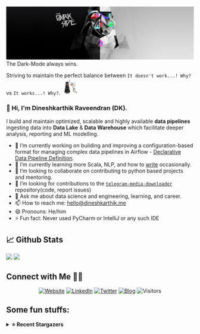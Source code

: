![](https://github.com/Dineshkarthik/Dineshkarthik/blob/master/assets/cover.jpg)
The Dark-Mode always wins.

Striving to maintain the perfect balance between `It doesn't work...! Why?` vs `It works...! Why?`. <img src="https://github.com/Dineshkarthik/Dineshkarthik/blob/master/assets/starwars_fight.gif" width="50">


### 👋 Hi, I'm Dineshkarthik Raveendran (DK).

I build and maintain optimized, scalable and highly available **data pipelines** ingesting data into **Data Lake** & **Data Warehouse** which facilitate deeper analysis, reporting and ML modelling.


- 🔭 I’m currently working on building and improving a configuration-based format for managing complex data pipelines in Airflow - [Declarative Data Pipeline Definition](https://www.thoughtworks.com/de/radar/techniques?blipid=202005084).
- 🌱 I’m currently learning more Scala, NLP, and how to [write](https://medium.com/@dineshkarthik.r) occasionally.
- 👯 I’m looking to collaborate on contributing to python based projects and mentoring.
- 🤔 I’m looking for contributions to the [`telegram-media-downloader`](https://github.com/Dineshkarthik/telegram_media_downloader) repository(code, report issues) 
- 💬 Ask me about data science and engineering, learning, and career.
- 📫 How to reach me: [hello@dineshkarthik.me](mailto:hello@dineshkarthik.me)
- 😄 Pronouns: He/him
- ⚡ Fun fact: Never used PyCharm or IntelliJ or any such IDE

## 📈 Github Stats
<img height="180em" src="https://github-readme-stats.vercel.app/api?username=Dineshkarthik&show_icons=true&hide_border=true&&count_private=true&include_all_commits=true" />
<img height="180em" src="https://github-readme-streak-stats.herokuapp.com/?user=Dineshkarthik&hide_border=true" />
  
## Connect with Me 🤝🏻

<p align="center">
<a href="https://dineshkarthik.me"><img alt="Website" src="https://img.shields.io/badge/Website-dineshkarthik.me-blue?style=flat&logo=google-chrome"></a>
<a href="https://www.linkedin.com/in/dineshkarthik-r/"><img alt="LinkedIn" src="https://img.shields.io/badge/LinkedIN-Dineshkarthik%20Raveendran-blue?style=flat&logo=linkedin"></a>
<a href="https://twitter.com/Dineshkarthik_R"><img alt="Twitter" src="https://img.shields.io/badge/Twitter-Dineshkarthik%20R-blue?style=flat&logo=twitter"></a>
<a href="https://medium.com/@dineshkarthik.r"><img alt="Blog" src="https://img.shields.io/badge/Medium-Dineshkarthik%20Raveendran-blue?style=flat&logo=medium"></a>
<img alt="Visitors" src="https://visitor-badge.laobi.icu/badge?page_id=Dineshkarthik">
</p>


## Some fun stuffs:

<details>
  <summary><b>⭐ Recent Stargazers</b></summary>
  <table cellspacing="0" cellpadding="0" style="border: none;">
    <tbody cellspacing="0" cellpadding="0" style="border: none;">
      <tr style="border: none;">
        <td style="border: none">
          <a href="https://github.com/dougefla">
            <img
              style="border-radius: 50%;"
              align="left"
              src="https://avatars.githubusercontent.com/u/40828563?v=4"
              width="96"
              height="65"
            />
          </a>
        </td>
        <td style="border: none">
          <div>
            <a href="https://github.com/dougefla">Fu Lian</a> 
            starred <a href="https://github.com/Dineshkarthik/telegram_media_downloader">telegram_media_downloader</a>
          </div>
          <div>
            User Bio: PhD in EEIS, UTokyo
          </div>
        </td>
      </tr>
      <tr style="border: none;">
        <td style="border: none">
          <a href="https://github.com/baoguok">
            <img
              style="border-radius: 50%;"
              align="left"
              src="https://avatars.githubusercontent.com/u/36024250?u=dd45332329d165125223c2a6cddcbb535ecd3052&v=4"
              width="96"
              height="65"
            />
          </a>
        </td>
        <td style="border: none">
          <div>
            <a href="https://github.com/baoguok">baoguok</a> 
            starred <a href="https://github.com/Dineshkarthik/telegram_media_downloader">telegram_media_downloader</a>
          </div>
          <div>
            User Bio: Nothing to 👀 here , no bio...!!
          </div>
        </td>
      </tr>
      <tr style="border: none;">
        <td style="border: none">
          <a href="https://github.com/TheSecond2">
            <img
              style="border-radius: 50%;"
              align="left"
              src="https://avatars.githubusercontent.com/u/119875208?u=be1e9a67774590ccd3a77e6144e77384cd24dbe0&v=4"
              width="96"
              height="65"
            />
          </a>
        </td>
        <td style="border: none">
          <div>
            <a href="https://github.com/TheSecond2">TheSecond2</a> 
            starred <a href="https://github.com/Dineshkarthik/telegram_media_downloader">telegram_media_downloader</a>
          </div>
          <div>
            User Bio: Nothing to 👀 here , no bio...!!
          </div>
        </td>
      </tr>
      <tr style="border: none;">
        <td style="border: none">
          <a href="https://github.com/santhoshlaboratory">
            <img
              style="border-radius: 50%;"
              align="left"
              src="https://avatars.githubusercontent.com/u/131251462?v=4"
              width="96"
              height="65"
            />
          </a>
        </td>
        <td style="border: none">
          <div>
            <a href="https://github.com/santhoshlaboratory">santhoshlaboratory</a> 
            starred <a href="https://github.com/Dineshkarthik/telegram_media_downloader">telegram_media_downloader</a>
          </div>
          <div>
            User Bio: Nothing to 👀 here , no bio...!!
          </div>
        </td>
      </tr>
      <tr style="border: none;">
        <td style="border: none">
          <a href="https://github.com/longlinglinglong">
            <img
              style="border-radius: 50%;"
              align="left"
              src="https://avatars.githubusercontent.com/u/158462510?v=4"
              width="96"
              height="65"
            />
          </a>
        </td>
        <td style="border: none">
          <div>
            <a href="https://github.com/longlinglinglong">longlinglinglong</a> 
            starred <a href="https://github.com/Dineshkarthik/telegram_media_downloader">telegram_media_downloader</a>
          </div>
          <div>
            User Bio: Nothing to 👀 here , no bio...!!
          </div>
        </td>
      </tr>
      <tr style="border: none;">
        <td style="border: none">
          <a href="https://github.com/ReveillerLes">
            <img
              style="border-radius: 50%;"
              align="left"
              src="https://avatars.githubusercontent.com/u/74196323?u=06ea70787bbbea078c23e56ed1b3adca74f9d346&v=4"
              width="96"
              height="65"
            />
          </a>
        </td>
        <td style="border: none">
          <div>
            <a href="https://github.com/ReveillerLes">ReveillerLes</a> 
            starred <a href="https://github.com/Dineshkarthik/telegram_media_downloader">telegram_media_downloader</a>
          </div>
          <div>
            User Bio: Nothing to 👀 here , no bio...!!
          </div>
        </td>
      </tr>
      <tr style="border: none;">
        <td style="border: none">
          <a href="https://github.com/Toleey">
            <img
              style="border-radius: 50%;"
              align="left"
              src="https://avatars.githubusercontent.com/u/16291550?u=a0bc09c8d138e2eb98cda8b3f64bf9c61724d515&v=4"
              width="96"
              height="65"
            />
          </a>
        </td>
        <td style="border: none">
          <div>
            <a href="https://github.com/Toleey">Toleey</a> 
            starred <a href="https://github.com/Dineshkarthik/telegram_media_downloader">telegram_media_downloader</a>
          </div>
          <div>
            User Bio: Hello！
          </div>
        </td>
      </tr>
      <tr style="border: none;">
        <td style="border: none">
          <a href="https://github.com/CapitanArdeshir">
            <img
              style="border-radius: 50%;"
              align="left"
              src="https://avatars.githubusercontent.com/u/2092995?v=4"
              width="96"
              height="65"
            />
          </a>
        </td>
        <td style="border: none">
          <div>
            <a href="https://github.com/CapitanArdeshir">Ardeshir</a> 
            starred <a href="https://github.com/Dineshkarthik/telegram_media_downloader">telegram_media_downloader</a>
          </div>
          <div>
            User Bio: Nothing to 👀 here , no bio...!!
          </div>
        </td>
      </tr>
      <tr style="border: none;">
        <td style="border: none">
          <a href="https://github.com/ssheleg">
            <img
              style="border-radius: 50%;"
              align="left"
              src="https://avatars.githubusercontent.com/u/5279728?u=d657d6934d0d30871e3559819a77306267b17a53&v=4"
              width="96"
              height="65"
            />
          </a>
        </td>
        <td style="border: none">
          <div>
            <a href="https://github.com/ssheleg">Sergey S</a> 
            starred <a href="https://github.com/Dineshkarthik/telegram_media_downloader">telegram_media_downloader</a>
          </div>
          <div>
            User Bio: 💎
          </div>
        </td>
      </tr>
      <tr style="border: none;">
        <td style="border: none">
          <a href="https://github.com/Tomcated">
            <img
              style="border-radius: 50%;"
              align="left"
              src="https://avatars.githubusercontent.com/u/79854257?v=4"
              width="96"
              height="65"
            />
          </a>
        </td>
        <td style="border: none">
          <div>
            <a href="https://github.com/Tomcated">Tomcated</a> 
            starred <a href="https://github.com/Dineshkarthik/telegram_media_downloader">telegram_media_downloader</a>
          </div>
          <div>
            User Bio: Nothing to 👀 here , no bio...!!
          </div>
        </td>
      </tr>
      </tbody>
  </table>
</details>